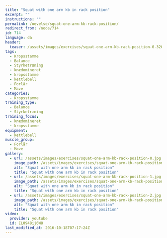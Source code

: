 ```yaml
---
title: "Squat with one arm kb in rack position"
excerpt: ""
instructions: ""
permalink: /oevelse/squat-one-arm-kb-rack-position/
redirect_from: /node/714
id: 714
language: da
header:
  teaser: /assets/images/exercises/squat-one-arm-kb-rack-position-0-320.jpg
tags:
  - Kropsstamme
  - Balance
  - Styrketræning
  - knædomineret
  - kropsstamme
  - kettlebell
  - Forlår
  - Mave
categories:
  - Kropsstamme
training_type: 
  - Balance
  - Styrketræning
training_focus: 
  - knædomineret
  - kropsstamme
equipment:
  - kettlebell
muscle_group:
  - Forlår
  - Mave
gallery:
  - url: /assets/images/exercises/squat-one-arm-kb-rack-position-0.jpg
    image_path: /assets/images/exercises/squat-one-arm-kb-rack-position-0-320.jpg
    alt: "Squat with one arm kb in rack position"
    title: "Squat with one arm kb in rack position"
  - url: /assets/images/exercises/squat-one-arm-kb-rack-position-1.jpg
    image_path: /assets/images/exercises/squat-one-arm-kb-rack-position-1-320.jpg
    alt: "Squat with one arm kb in rack position"
    title: "Squat with one arm kb in rack position"
  - url: /assets/images/exercises/squat-one-arm-kb-rack-position-2.jpg
    image_path: /assets/images/exercises/squat-one-arm-kb-rack-position-2-320.jpg
    alt: "Squat with one arm kb in rack position"
    title: "Squat with one arm kb in rack position"
video:
  provider: youtube
  id: EL0948ij6W8
last_modified_at: 2016-10-18T07:17:24Z
---
```

